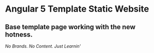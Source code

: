 # Angular 5 Template Static Website

## Base template page working with the new hotness.

_No Brands. No Content. Just Learnin'_


